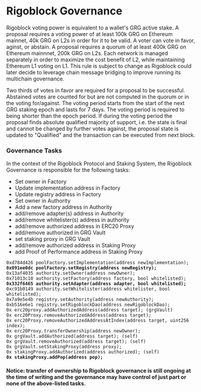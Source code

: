 # Rigoblock Governance

Rigoblock voting power is equivalent to a wallet's GRG active stake. A proposal requires a voting power of at least 100k GRG on Ethereum mainnet, 40k GRG on L2s in order for it to be valid. A voter can vote in favor, aginst, or abstain. A proposal requires a quorum of at least 400k GRG on Ethereum mainnnet, 200k GRG on L2s. Each network is managed separately in order to maximize the cost benefit of L2, while maintaining Ethereum L1 voting on L1. This rule is subject to change as Rigoblock could later decide to leverage chain message bridging to improve running its multichain governance.

Two thirds of votes in favor are required for a proposal to be successful. Abstained votes are counted for but are not computed in the quorum or in the voting for/against. The voting period starts from the start of the next GRG staking epoch and lasts for 7 days. The voting period is required to being shorter than the epoch period. If during the voting period the proposal finds absolute qualified majority of support, i.e. the state is final and cannot be changed by further votes against, the proposal state is updated to "Qualified" and the transaction can be executed from next block.

### Governance Tasks

In the context of the Rigoblock Protocol and Staking System, the Rigoblock Governance is responsible for the following tasks:

* Set owner in Factory
* Update implementation address in Factory
* Update registry address in Factory
* Set owner in Authority
* Add a new factory address in Authority
* add/remove adapter(s) address in Authority
* add/remove whitelister(s) address in authority
* add/remove authorized address in ERC20 Proxy
* add/remove authorized in GRG Vault
* set staking proxy in GRG Vault
* add/remove authorized address in Staking Proxy
* add Proof of Performance address in Staking Proxy

<pre><code>0xd784d426 poolFactory.setImplementation(address newImplementation);
<strong>0x091ee0dc poolFactory.setRegistry(address newRegistry);
</strong>0x13af4035 authority.setOwner(address newOwner);
0x71013c10 authority.setFactory(address factory, bool whitelisted);
<strong>0x332f6465 authority.setAdapter(address adapter, bool whitelisted);
</strong>0xc91b0149 authority.setWhitelister(address whitelister, bool whitelisted);
0x7a9e5e4b registry.setAuthority(address newAuthority);
0xb516e6e1 registry.setRigoblockDao(address newRigoblockDao);
0x erc20proxy.addAuthorizedAddress(address target); (grgVault)
0x erc20Proxy.removeAuthorizedAddress(address target);
0x erc20Proxy.removeAuthorizedAddressAtIndex(address target, uint256 index);
0x erc20Proxy.transferOwnership(address newOwner);
0x grgVault.addAuthorized(address target); (self)
0x grgVault.removeAuthorized(address target); (self)
0x grgVault.setStakingProxy(address proxy);
0x stakingProxy.addAuthorized(address authorized); (self)
<strong>0x stakingProxy.addPop(address pop);
</strong></code></pre>

#### Notice: transfer of ownership to Rigoblock governance is still ongoing at the time of writing and the governance may have control of just part or none of the above-listed tasks.
